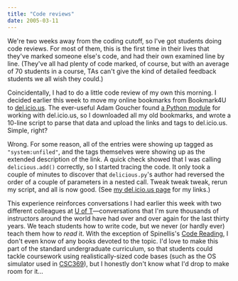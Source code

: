 ```yaml
---
title: "Code reviews"
date: 2005-03-11
---
```

<p>We're two weeks away from the coding cutoff, so I've got students doing code reviews.  For most of them, this is the first time in their lives that they've marked someone else's code, and had their own examined line by line.  (They've all had plenty of code marked, of course, but with an average of 70 students in a course, TAs can't give the kind of detailed feedback students we all wish they could.)</p>

<p>Coincidentally, I had to do a little code review of my own this morning.  I decided earlier this week to move my online bookmarks from Bookmark4U to <a href="http://del.icio.us">del.icio.us</a>.  The ever-useful Adam Goucher found <a href="http://delicious-py.berlios.de/">a Python module</a> for working with del.icio.us, so I downloaded all my old bookmarks, and wrote a 10-line script to parse that data and upload the links and tags to del.icio.us.  Simple, right?</p>

<p>Wrong.  For some reason, all of the entries were showing up tagged as <code>"system:unfiled"</code>, and the tags themselves were showing up as the extended description of the link.  A quick check showed that I was calling <code>delicious.add()</code> correctly, so I started tracing the code.  It only took a couple of minutes to discover that <code>delicious.py</code>'s author had reversed the order of a couple of parameters in a nested call. Tweak tweak tweak, rerun my script, and all is now good.  (See <a href="http://del.icio.us/gvwilson">my del.icio.us page</a> for my links.)</p>

<p>This experience reinforces conversations I had earlier this week with two different colleagues at <a href="http://www.cs.utoronto.ca">U of T</a>—conversations that I'm sure thousands of instructors around the world have had over and over again for the last thirty years.  We teach students how to write code, but we never (or hardly ever) teach them how to <em>read</em> it.  With the exception of Spinellis's <a href="http://www.amazon.com/exec/obidos/ASIN/0201799405">Code Reading</a>, I don't even know of any books devoted to the topic.  I'd love to make this part of the standard undergraduate curriculum, so that students could tackle coursework using realistically-sized code bases (such as the OS simulator used in <a href="http://www.cs.utoronto.ca/~csc369h">CSC369</a>), but I honestly don't know what I'd drop to make room for it…</p>
